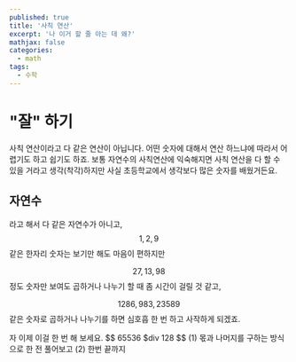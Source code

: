 ```yaml
---
published: true
title: '사칙 연산'
excerpt: '나 이거 할 줄 아는 데 왜?'
mathjax: false
categories:
  - math
tags:
  - 수학
---
```

# "잘" 하기

사칙 연산이라고 다 같은 연산이 아닙니다. 어떤 숫자에 대해서 연산 하느냐에 따라서 어렵기도 하고 쉽기도 하죠. 보통 자연수의 사칙연산에 익숙해지면 사칙 연산을 다 할 수 있을 거라고 생각(착각)하지만 사실 초등학교에서 생각보다 많은 숫자를 배웠거든요. 

## 자연수

라고 해서 다 같은 자연수가 아니고, 
$$ 1, 2, 9 $$ 같은 한자리 숫자는 보기만 해도 마음이 편하지만

$$ 27, 13, 98 $$ 정도 숫자만 보여도 곱하거나 나누기 할 때 좀 시간이 걸릴 것 같고, 

$$ 1286, 983, 23589 $$ 같은 숫자로 곱하거나 나누기를 하면 심호흡 한 번 하고 사작하게 되겠죠. 

자 이제 이걸 한 번 해 보세요. 
$$ 65536 $div 128 $$ 
(1) 몫과 나머지를 구하는 방식으로 한 전 풀어보고
(2) 한번 끝까지 
<!--stackedit_data:
eyJoaXN0b3J5IjpbLTE4ODgzOTM5MDIsODA2NjU5NTUxLC01NT
YxNTUyNDQsOTY3NDE3MTczLDEwMjA2OTM2LC0xNzgzMzM4ODc1
LDE5MzY4Nzc5MzldfQ==
-->